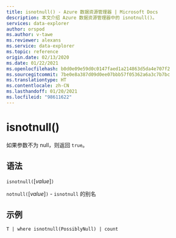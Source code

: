 ```yaml
---
title: isnotnull() - Azure 数据资源管理器 | Microsoft Docs
description: 本文介绍 Azure 数据资源管理器中的 isnotnull()。
services: data-explorer
author: orspod
ms.author: v-tawe
ms.reviewer: alexans
ms.service: data-explorer
ms.topic: reference
origin.date: 02/13/2020
ms.date: 01/22/2021
ms.openlocfilehash: b0d0e09e59d0c0147faed1a214863d5da4e707f2
ms.sourcegitcommit: 7be0e8a387d09d0ee07bbb57f05362a6a3c7b7bc
ms.translationtype: HT
ms.contentlocale: zh-CN
ms.lasthandoff: 01/20/2021
ms.locfileid: "98611622"
---
```

# <a name="isnotnull"></a>isnotnull()

如果参数不为 null，则返回 `true`。

## <a name="syntax"></a>语法

`isnotnull(`[*value*]`)`

`notnull(`[*value*]`)` - `isnotnull` 的别名

## <a name="example"></a>示例

```kusto
T | where isnotnull(PossiblyNull) | count
```

